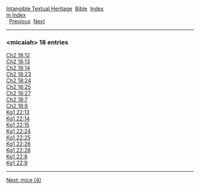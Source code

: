 [Intangible Textual Heritage](../../index)  [Bible](../index) 
[Index](index)   
[m Index](_m_)  
  [Previous](c07383)  [Next](c07385) 

------------------------------------------------------------------------

### &lt;micaiah&gt; 18 entries

[Ch2 18:12](../kjv/ch2018.htm#012)  
[Ch2 18:13](../kjv/ch2018.htm#013)  
[Ch2 18:14](../kjv/ch2018.htm#014)  
[Ch2 18:23](../kjv/ch2018.htm#023)  
[Ch2 18:24](../kjv/ch2018.htm#024)  
[Ch2 18:25](../kjv/ch2018.htm#025)  
[Ch2 18:27](../kjv/ch2018.htm#027)  
[Ch2 18:7](../kjv/ch2018.htm#007)  
[Ch2 18:8](../kjv/ch2018.htm#008)  
[Kg1 22:13](../kjv/kg1022.htm#013)  
[Kg1 22:14](../kjv/kg1022.htm#014)  
[Kg1 22:15](../kjv/kg1022.htm#015)  
[Kg1 22:24](../kjv/kg1022.htm#024)  
[Kg1 22:25](../kjv/kg1022.htm#025)  
[Kg1 22:26](../kjv/kg1022.htm#026)  
[Kg1 22:28](../kjv/kg1022.htm#028)  
[Kg1 22:8](../kjv/kg1022.htm#008)  
[Kg1 22:9](../kjv/kg1022.htm#009)  

------------------------------------------------------------------------

[Next: mice (4)](c07385)
